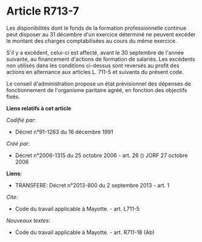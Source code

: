 # Article R713-7

Les disponibilités dont le fonds de la formation professionnelle continue peut disposer au 31 décembre d'un exercice
déterminé ne peuvent excéder le montant des charges comptabilisées au cours du même exercice.

S'il y a excédent, celui-ci est affecté, avant le 30 septembre de l'année suivante, au financement d'actions de formation de
salariés. Les excédents non utilisés dans les conditions ci-dessus sont reversés au profit des actions en alternance aux
articles L. 711-5 et suivants du présent code.

Le conseil d'administration propose un état prévisionnel des dépenses de fonctionnement de l'organisme paritaire agréé, en
fonction des objectifs fixés.

**Liens relatifs à cet article**

_Codifié par_:

  - Décret n°91-1263 du 16 décembre 1991

_Créé par_:

  - Décret n°2006-1315 du 25 octobre 2006 - art. 26 () JORF 27 octobre 2006

**Liens**:

  - TRANSFERE: Décret n°2013-800 du 2 septembre 2013 - art. 1

_Cite_:

  - Code du travail applicable à Mayotte. - art. L711-5

_Nouveaux textes_:

  - Code du travail applicable à Mayotte. - art. R711-18 (Ab)
